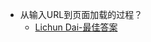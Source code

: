 
- 从输入URL到页面加载的过程？
  -  [Lichun Dai-最佳答案](http://www.dailichun.com/2018/03/12/whenyouenteraurl.html)